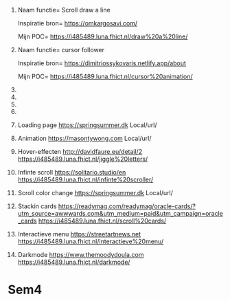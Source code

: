 1. Naam functie= Scroll draw a line
   
   Inspiratie bron= https://omkargosavi.com/
   
   Mijn POC= https://i485489.luna.fhict.nl/draw%20a%20line/

2. Naam functie= cursor follower 

   Inspiratie bron= 	https://dimitriossykovaris.netlify.app/about  

   Mijn POC= https://i485489.luna.fhict.nl/cursor%20animation/

3.
4.
5.
6.
7. Loading page 	 https://springsummer.dk 
Local/url/
10.	Animation 	https://masontywong.com 
Local/url/
11.	Hover-effecten	http://davidfaure.eu/detail/2 
https://i485489.luna.fhict.nl/jiggle%20letters/ 

12.	Infinte scroll 	https://solitario.studio/en 
https://i485489.luna.fhict.nl/infinte%20scroller/ 

13.	Scroll color change	https://springsummer.dk 
Local/url/
14.	Stackin cards 	https://readymag.com/readymag/oracle-cards/?utm_source=awwwards.com&utm_medium=paid&utm_campaign=oracle_cards 
https://i485489.luna.fhict.nl/scroll%20cards/ 
 
15.	Interactieve menu 	https://streetartnews.net	https://i485489.luna.fhict.nl/interactieve%20menu/  

16.	Darkmode 	https://www.themoodydoula.com 
https://i485489.luna.fhict.nl/darkmode/ 

# Sem4

